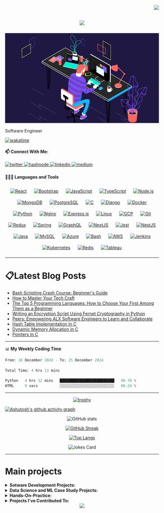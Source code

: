 <img align="right" src="https://visitor-badge.laobi.icu/badge?page_id=Ayobami6.Ayobami6">

<h1 align="center">
  <a href="https://git.io/typing-svg">
    <img src="https://readme-typing-svg.herokuapp.com/?lines=Hello,+There!+👋;This+is+Ayobami+Alaran...;Nice+to+meet+you!&center=true&size=27">
  </a>
</h1>

![News24](news24.gif)

Software Engineer

[![wakatime](https://wakatime.com/badge/user/4b8526df-fc57-4639-b60f-16ff55472497.svg)](https://wakatime.com/@4b8526df-fc57-4639-b60f-16ff55472497)

#### 📫 Connect With Me:

<div align="left">
<a href="https://twitter.com/ayobamialaran" target="_blank">
<img src=https://img.shields.io/badge/twitter-%2300acee.svg?&style=for-the-badge&logo=twitter&logoColor=white alt=twitter style="margin-bottom: 5px;" />
</a>
<a href="https://hashnode.com/@Ayobami6" target="_blank">
<img src=https://img.shields.io/badge/hashnode-%232962FF.svg?&style=for-the-badge&logo=hashnode&logoColor=white alt=hashnode style="margin-bottom: 5px;" />
</a>
<a href="https://linkedin.com/in/ayobami-alaran" target="_blank">
<img src=https://img.shields.io/badge/linkedin-%231E77B5.svg?&style=for-the-badge&logo=linkedin&logoColor=white alt=linkedin style="margin-bottom: 5px;" />
</a>
<a href="https://medium.com/@ayobamidele006" target="_blank">
<img src=https://img.shields.io/badge/medium-%23292929.svg?&style=for-the-badge&logo=medium&logoColor=white alt=medium style="margin-bottom: 5px;" />
</a>  
</div>  

#### 👨🏻‍💻 Languages and Tools <br />

<div align="center">  
<a href="https://reactjs.org/" target="_blank"><img style="margin: 10px" src="https://profilinator.rishav.dev/skills-assets/react-original-wordmark.svg" alt="React" height="50" /></a>  
<a href="https://getbootstrap.com/docs/3.4/javascript/" target="_blank"><img style="margin: 10px" src="https://profilinator.rishav.dev/skills-assets/bootstrap-plain.svg" alt="Bootstrap" height="50" /></a>  
<a href="https://www.javascript.com/" target="_blank"><img style="margin: 10px" src="https://profilinator.rishav.dev/skills-assets/javascript-original.svg" alt="JavaScript" height="50" /></a>  
<a href="https://www.typescriptlang.org/" target="_blank"><img style="margin: 10px" src="https://profilinator.rishav.dev/skills-assets/typescript-original.svg" alt="TypeScript" height="50" /></a>  
<a href="https://nodejs.org/" target="_blank"><img style="margin: 10px" src="https://profilinator.rishav.dev/skills-assets/nodejs-original-wordmark.svg" alt="Node.js" height="50" /></a>  
<a href="https://www.mongodb.com/" target="_blank"><img style="margin: 10px" src="https://profilinator.rishav.dev/skills-assets/mongodb-original-wordmark.svg" alt="MongoDB" height="50" /></a>  
<a href="https://www.postgresql.org/" target="_blank"><img style="margin: 10px" src="https://profilinator.rishav.dev/skills-assets/postgresql-original-wordmark.svg" alt="PostgreSQL" height="50" /></a>  
<a href="https://www.cprogramming.com/" target="_blank"><img style="margin: 10px" src="https://profilinator.rishav.dev/skills-assets/c-original.svg" alt="C" height="50" /></a>  
<a href="https://www.djangoproject.com/" target="_blank"><img style="margin: 10px" src="https://profilinator.rishav.dev/skills-assets/django-original.svg" alt="Django" height="50" /></a>  
<a href="https://www.docker.com/" target="_blank"><img style="margin: 10px" src="https://profilinator.rishav.dev/skills-assets/docker-original-wordmark.svg" alt="Docker" height="50" /></a>  
<a href="https://www.python.org/" target="_blank"><img style="margin: 10px" src="https://profilinator.rishav.dev/skills-assets/python-original.svg" alt="Python" height="50" /></a>  
<a href="https://www.nginx.com/" target="_blank"><img style="margin: 10px" src="https://profilinator.rishav.dev/skills-assets/nginx-original.svg" alt="Nginx" height="50" /></a>  
<a href="https://expressjs.com/" target="_blank"><img style="margin: 10px" src="https://profilinator.rishav.dev/skills-assets/express-original-wordmark.svg" alt="Express.js" height="50" /></a>  
<a href="https://www.linux.org/" target="_blank"><img style="margin: 10px" src="https://profilinator.rishav.dev/skills-assets/linux-original.svg" alt="Linux" height="50" /></a>  
<a href="https://cloud.google.com/" target="_blank"><img style="margin: 10px" src="https://profilinator.rishav.dev/skills-assets/google_cloud-icon.svg" alt="GCP" height="50" /></a>  
<a href="https://github.com/" target="_blank"><img style="margin: 10px" src="https://profilinator.rishav.dev/skills-assets/git-scm-icon.svg" alt="Git" height="50" /></a>  
<a href="https://redux.js.org/" target="_blank"><img style="margin: 10px" src="https://profilinator.rishav.dev/skills-assets/redux-original.svg" alt="Redux" height="50" /></a>  
<a href="https://docs.spring.io/spring-framework/docs/3.0.x/reference/expressions.html#:~:text=The%20Spring%20Expression%20Language%20(SpEL,and%20basic%20string%20templating%20functionality." target="_blank"><img style="margin: 10px" src="https://profilinator.rishav.dev/skills-assets/springio-icon.svg" alt="Spring" height="50" /></a>  
<a href="https://graphql.org/" target="_blank"><img style="margin: 10px" src="https://profilinator.rishav.dev/skills-assets/graphql.png" alt="GraphQL" height="50" /></a>  
<a href="https://nextjs.org/" target="_blank"><img style="margin: 10px" src="https://profilinator.rishav.dev/skills-assets/nextjs.png" alt="NextJS" height="50" /></a>  
<a href="https://www.jestjs.io/" target="_blank"><img style="margin: 10px" src="https://profilinator.rishav.dev/skills-assets/jest.svg" alt="Jest" height="50" /></a>  
<a href="https://nestjs.com/" target="_blank"><img style="margin: 10px" src="https://profilinator.rishav.dev/skills-assets/nestjs.svg" alt="NestJS" height="50" /></a>  
<a href="https://www.java.com/" target="_blank"><img style="margin: 10px" src="https://profilinator.rishav.dev/skills-assets/java-original-wordmark.svg" alt="Java" height="50" /></a>  
<a href="https://www.mysql.com/" target="_blank"><img style="margin: 10px" src="https://profilinator.rishav.dev/skills-assets/mysql-original-wordmark.svg" alt="MySQL" height="50" /></a>  
<a href="https://azure.microsoft.com/en-in/" target="_blank"><img style="margin: 10px" src="https://profilinator.rishav.dev/skills-assets/microsoft_azure-icon.svg" alt="Azure" height="50" /></a>  
<a href="https://www.gnu.org/software/bash/" target="_blank"><img style="margin: 10px" src="https://profilinator.rishav.dev/skills-assets/gnu_bash-icon.svg" alt="Bash" height="50" /></a>  
<a href="https://aws.amazon.com/" target="_blank"><img style="margin: 10px" src="https://profilinator.rishav.dev/skills-assets/amazonwebservices-original-wordmark.svg" alt="AWS" height="50" /></a>  
<a href="https://www.jenkins.io/" target="_blank"><img style="margin: 10px" src="https://profilinator.rishav.dev/skills-assets/jenkins-icon.svg" alt="Jenkins" height="50" /></a>  
<a href="https://kubernetes.io/" target="_blank"><img style="margin: 10px" src="https://profilinator.rishav.dev/skills-assets/kubernetes-icon.svg" alt="Kubernetes" height="50" /></a>  
<a href="https://redis.io/" target="_blank"><img style="margin: 10px" src="https://profilinator.rishav.dev/skills-assets/redis-original-wordmark.svg" alt="Redis" height="50" /></a>  
<a href="https://www.tableau.com/" target="_blank"><img style="margin: 10px" src="https://profilinator.rishav.dev/skills-assets/tableau.svg" alt="Tableau" height="50" /></a>  
</div>

-------
# 📋Latest Blog Posts
<!-- BLOGPOST:START -->
- [Bash Scripting Crash Course: Beginner&#39;s Guide](https://aythedataguy.hashnode.dev/bash-scripting-crash-course-beginners-guide)
- [How to Master Your Tech Craft](https://aythedataguy.hashnode.dev/how-to-master-your-tech-craft)
- [The Top 5 Programming Languages: How to Choose Your First Among Them as a Beginner](https://aythedataguy.hashnode.dev/the-top-5-programming-languages-how-to-choose-your-first-among-them-as-a-beginner)
- [Writing an Encryption Script Using Fernet Cryptography in Python](https://aythedataguy.hashnode.dev/writing-an-encryption-script-using-fernet-cryptography-in-python)
- [Peers: Empowering ALX Software Engineers to Learn and Collaborate](https://aythedataguy.hashnode.dev/peers-empowering-alx-software-engineers-to-learn-and-collaborate-6e0c1efaca0f)
- [Hash Table Implementation In C](https://aythedataguy.hashnode.dev/hash-table-implementation-in-c)
- [Dynamic Memory Allocation in C](https://aythedataguy.hashnode.dev/dynamic-memory-allocation-in-c-4652108f3edb)
- [Pointers In C](https://aythedataguy.hashnode.dev/pointers-in-c-94ccbf544a79)
<!-- BLOGPOST:END -->
-------

📊 **My Weekly Coding Time**
<!--START_SECTION:waka-->

```python
From: 18 December 2024 - To: 25 December 2024

Total Time: 4 hrs 13 mins

Python   4 hrs 12 mins   █████████████████████████   99.76 %
HTML     0 secs          ░░░░░░░░░░░░░░░░░░░░░░░░░   00.24 %
```

<!--END_SECTION:waka-->


-------
<div align="center">

[![trophy](https://github-profile-trophy.vercel.app/?username=Ayobami6&theme=juicyfresh)](https://github.com/ryo-ma/github-profile-trophy)
  
</div>


[![Ashutosh's github activity graph](https://github-readme-activity-graph.vercel.app/graph?username=ayobami6&bg_color=131112&color=edcf07&line=cf1794&point=a2ecc9&area=true&hide_border=true)](https://github.com/ashutosh00710/github-readme-activity-graph)

<div align="center">

![GitHub stats](https://github-readme-stats-plum-two.vercel.app/api?username=Ayobami6&show_icons=true&count_private=true&theme=radical)

[![GitHub Streak](https://streak-stats.demolab.com/?user=Ayobami6&theme=radical)](https://git.io/streak-stats)

[![Top Langs](https://github-readme-stats-plum-two.vercel.app/api/top-langs/?username=Ayobami6&theme=radical&langs_count=8&layout=compact&hide_border=true&bg_color=1F222E&title_color=F85D7F&icon_color=F8D866&hide=Jupyter%20Notebook,HTML)](https://github.com/anuraghazra/github-readme-stats)
  
![Jokes Card](https://readme-jokes.vercel.app/api?hideBorder&theme=radical)

</div>


 -------
# Main projects


<details>
<summary>
  <strong>Sotware Development Projects:</strong>
</summary>
  
<p align="left">
  <a href="https://github.com/Ayobami6/pickitup"><img width="350" src="https://github-readme-stats-plum-two.vercel.app/api/pin/?username=Ayobami6&repo=pickitup&theme=react&bg_color=1F222E&title_color=F85D7F&icon_color=F8D866&hide_border=true&show_icons=false" alt="sparky"></a>
  <a href="https://github.com/Ayobami6/pickitup_v2"><img width="350" src="https://github-readme-stats-plum-two.vercel.app/api/pin/?username=Ayobami6&repo=pickitup_v2&theme=react&bg_color=1F222E&title_color=F85D7F&icon_color=F8D866&hide_border=true&show_icons=false" alt="sparky-frontend"></a>
  <a href="https://github.com/Ayobami6/sparky"><img width="350" src="https://github-readme-stats-plum-two.vercel.app/api/pin/?username=Ayobami6&repo=sparky&theme=react&bg_color=1F222E&title_color=F85D7F&icon_color=F8D866&hide_border=true&show_icons=false" alt="sparky"></a>
  <a href="https://github.com/Ayobami6/sparky-frontend"><img width="350" src="https://github-readme-stats-plum-two.vercel.app/api/pin/?username=Ayobami6&repo=sparky-frontend&theme=react&bg_color=1F222E&title_color=F85D7F&icon_color=F8D866&hide_border=true&show_icons=false" alt="sparky-frontend"></a>
  
  <a href="https://github.com/Ayobami6/sparky_utils"><img width="350" src="https://github-readme-stats-plum-two.vercel.app/api/pin/?username=Ayobami6&repo=sparky_utils&theme=react&bg_color=1F222E&title_color=F85D7F&icon_color=F8D866&hide_border=true&show_icons=false" alt="sparky_utils"></a>
  <a href="https://github.com/Ayobami6/portfolio_api"><img width="350" src="https://github-readme-stats-plum-two.vercel.app/api/pin/?username=Ayobami6&repo=portfolio_api&theme=react&bg_color=1F222E&title_color=F85D7F&icon_color=F8D866&hide_border=true&show_icons=false" alt="simple-shell"></a>
  <a href="https://github.com/Ayobami6/MeetDevs"><img width="350" src="https://github-readme-stats-plum-two.vercel.app/api/pin/?username=Ayobami6&repo=MeetDevs&theme=react&bg_color=1F222E&title_color=F85D7F&icon_color=F8D866&hide_border=true&show_icons=false" alt="simple-shell"></a>
  <a href="https://github.com/Ayobami6/simple-shell"><img width="350" src="https://github-readme-stats-plum-two.vercel.app/api/pin/?username=Ayobami6&repo=simple-shell&theme=react&bg_color=1F222E&title_color=F85D7F&icon_color=F8D866&hide_border=true&show_icons=false" alt="simple-shell"></a>
  <a href="https://github.com/Ayobami6/Peersonline"><img width="350" src="https://github-readme-stats-plum-two.vercel.app/api/pin/?username=Ayobami6&repo=Peersonline&theme=react&bg_color=1F222E&title_color=F85D7F&icon_color=F8D866&hide_border=true&show_icons=false" alt="Peersonline"></a>
  <a href="https://github.com/Ayobami6/monty"><img width="350" src="https://github-readme-stats-plum-two.vercel.app/api/pin/?username=Ayobami6&repo=monty&theme=react&bg_color=1F222E&title_color=F85D7F&icon_color=F8D866&hide_border=true&show_icons=false" alt="monty"></a>
  <a href="https://github.com/Ayobami6/AirBnB_clone"><img width="350" src="https://github-readme-stats-plum-two.vercel.app/api/pin/?username=Ayobami6&repo=AirBnB_clone&theme=react&bg_color=1F222E&title_color=F85D7F&icon_color=F8D866&hide_border=true&show_icons=false" alt="AirBnB_clone"></a>
  <a href="https://github.com/Ayobami6/AirBnB_clone_v2"><img width="350" src="https://github-readme-stats-plum-two.vercel.app/api/pin/?username=Ayobami6&repo=AirBnB_clone_v2&theme=react&bg_color=1F222E&title_color=F85D7F&icon_color=F8D866&hide_border=true&show_icons=false" alt="AirBnB_clone_v2"></a>
  <a href="https://github.com/Ayobami6/AirBnB_clone_v3"><img width="350" src="https://github-readme-stats-plum-two.vercel.app/api/pin/?username=Ayobami6&repo=AirBnB_clone_v3&theme=react&bg_color=1F222E&title_color=F85D7F&icon_color=F8D866&hide_border=true&show_icons=false" alt="AirBnB_clone_v3"></a>
  <a href="https://github.com/Ayobami6/AirBnB_clone_v4"><img width="350" src="https://github-readme-stats-plum-two.vercel.app/api/pin/?username=Ayobami6&repo=AirBnB_clone_v4&theme=react&bg_color=1F222E&title_color=F85D7F&icon_color=F8D866&hide_border=true&show_icons=false" alt="AirBnB_clone_v4"></a>
  <a href="https://github.com/Ayobami6/binary_trees"><img width="350" src="https://github-readme-stats-plum-two.vercel.app/api/pin/?username=Ayobami6&repo=binary_trees&theme=react&bg_color=1F222E&title_color=F85D7F&icon_color=F8D866&hide_border=true&show_icons=false" alt="binary_trees"></a>
  <a href="https://github.com/Ayobami6/Peers_Conway-GOL"><img width="350" src="https://github-readme-stats-plum-two.vercel.app/api/pin/?username=Ayobami6&repo=Peers_Conway-GOL&theme=react&bg_color=1F222E&title_color=F85D7F&icon_color=F8D866&hide_border=true&show_icons=false" alt="Peers_Conway-GOL"></a>
</p> 
</details>

<details>
<summary>
  <strong> Data Science and ML Case Study Projects: </strong>
</summary>
<p align="left">
<a href="https://github.com/Ayobami6/Youtube-Analysis"><img width="350" src="https://github-readme-stats-plum-two.vercel.app/api/pin/?username=Ayobami6&repo=Youtube-Analysis&theme=react&bg_color=1F222E&title_color=F85D7F&icon_color=F8D866&hide_border=true&show_icons=false" alt="Data-Science-Youtube-Analysis"></a>
  <a href="https://github.com/Ayobami6/Tweet-Data-Analysis"><img width="350" src="https://github-readme-stats-plum-two.vercel.app/api/pin/?username=Ayobami6&repo=Tweet-Data-Analysis&theme=react&bg_color=1F222E&title_color=F85D7F&icon_color=F8D866&hide_border=true&show_icons=false" alt="Tweet-Data-Analysis"></a>
    <a href="https://github.com/Ayobami6/Communicating_Findings_With_Viz"><img width="350" src="https://github-readme-stats-plum-two.vercel.app/api/pin/?username=Ayobami6&repo=Communicating_Findings_With_Viz&theme=react&bg_color=1F222E&title_color=F85D7F&icon_color=F8D866&hide_border=true&show_icons=false" alt="Communicating_Findings_With_Viz"></a>
  <a href="https://github.com/Ayobami6/ProjectCollaboration.github.io"><img width="350" src="https://github-readme-stats-plum-two.vercel.app/api/pin/?username=Ayobami6&repo=ProjectCollaboration.github.io&hide_border=true&bg_color=1F222E&title_color=F85D7F&icon_color=F8D866&theme=react&show_icons=false" alt="ProjectCollaboration.github.io"></a>
  <a href="https://github.com/Ayobami6/Data_Detective"><img width="350" src="https://github-readme-stats-plum-two.vercel.app/api/pin/?username=Ayobami6&repo=Data_Detective&theme=react&bg_color=1F222E&title_color=F85D7F&icon_color=F8D866&hide_border=true&show_icons=false" alt="Data_Detective"></a>
  <a href="https://github.com/Ayobami6/Exploratory-Data-Analysis-in-Finance"><img width="350" src="https://github-readme-stats-plum-two.vercel.app/api/pin/?username=Ayobami6&repo=Exploratory-Data-Analysis-in-Finance&theme=react&bg_color=1F222E&title_color=F85D7F&icon_color=F8D866&hide_border=true&show_icons=false" alt="Exploratory-Data-Analysis-in-Finance"></a>
</p>
  </details>
  
<details>
<summary>
<strong>Hands-On-Practice:</strong>
</summary>
<p align="left">
  <a href="https://github.com/Ayobami6/Hands-On-Practice"><img width="350" src="https://github-readme-stats-plum-two.vercel.app/api/pin/?username=Ayobami6&repo=Hands-On-Practice&theme=react&bg_color=1F222E&title_color=F85D7F&icon_color=F8D866&hide_border=true&show_icons=false" alt="Hands-On-Practice"></a>
  <a href="https://github.com/Ayobami6/alx-low_level_programming"><img width="350" src="https://github-readme-stats-plum-two.vercel.app/api/pin/?username=Ayobami6&repo=alx-low_level_programming&theme=react&bg_color=1F222E&title_color=F85D7F&icon_color=F8D866&hide_border=true&show_icons=false" alt="alx-low_level_programming"></a>
  <a href="https://github.com/Ayobami6/alx-higher_level_programming"><img width="350" src="https://github-readme-stats-plum-two.vercel.app/api/pin/?username=Ayobami6&repo=alx-higher_level_programming&theme=react&bg_color=1F222E&title_color=F85D7F&icon_color=F8D866&hide_border=true&show_icons=false" alt="alx-higher_level_programming"></a>
  <a href="https://github.com/Ayobami6/alx-system_engineering-devops"><img width="350" src="https://github-readme-stats-plum-two.vercel.app/api/pin/?username=Ayobami6&repo=alx-system_engineering-devops&theme=react&bg_color=1F222E&title_color=F85D7F&icon_color=F8D866&hide_border=true&show_icons=false" alt="alx-system_engineering-devops"></a>
  <a href="https://github.com/Ayobami6/CS50"><img width="350" src="https://github-readme-stats-plum-two.vercel.app/api/pin/?username=Ayobami6&repo=CS50&theme=react&bg_color=1F222E&title_color=F85D7F&icon_color=F8D866&hide_border=true&show_icons=false" alt="CS50"></a>
  <a href="https://github.com/Ayobami6/learn_python"><img width="350" src="https://github-readme-stats-plum-two.vercel.app/api/pin/?username=Ayobami6&repo=learn_python&theme=react&bg_color=1F222E&title_color=F85D7F&icon_color=F8D866&hide_border=true&show_icons=false" alt="learn_python"></a>
</p>
  </details>

<details>
<summary>
<strong>Projects I've Contributed To:</strong>
</summary>
<p align="left">
<a href="https://github.com/LOVE-DOCTOR/MultiTrain"><img width="350" src="https://github-readme-stats-plum-two.vercel.app/api/pin/?username=LOVE-DOCTOR&repo=MultiTrain&theme=react&bg_color=1F222E&title_color=F85D7F&icon_color=F8D866&hide_border=true&show_icons=false" alt="MultiTrain"></a>
<a href="https://github.com/bregman-arie/devops-exercises"><img width="350" src="https://github-readme-stats-plum-two.vercel.app/api/pin/?username=bregman-arie&repo=devops-exercises&theme=react&bg_color=1F222E&title_color=F85D7F&icon_color=F8D866&hide_border=true&show_icons=false" alt="devops-exercises"></a>
 <a href="https://github.com/NUCCASJNR/AirBnB_clone"><img width="350" src="https://github-readme-stats-plum-two.vercel.app/api/pin/?username=NUCCASJNR&repo=AirBnB_clone&theme=react&bg_color=1F222E&title_color=F85D7F&icon_color=F8D866&hide_border=true&show_icons=false" alt="AirBnB_clone"></a>
 <a href="https://github.com/Budabos/sorting_algorithms"><img width="350" src="https://github-readme-stats-plum-two.vercel.app/api/pin/?username=Budabos&repo=sorting_algorithms&theme=react&bg_color=1F222E&title_color=F85D7F&icon_color=F8D866&hide_border=true&show_icons=false" alt="sorting_algorithms"></a>
  <a href="https://github.com/mindsdb/mindsdb"><img width="350" src="https://github-readme-stats-plum-two.vercel.app/api/pin/?username=mindsdb&repo=mindsdb&theme=react&bg_color=1F222E&title_color=F85D7F&icon_color=F8D866&hide_border=true&show_icons=false" alt="mindsdb"></a>
</p>
 </details>



<div align="center"><img src="https://spotify-github-profile.vercel.app/api/view?uid=31ho2xjpfdxbdibf34brjmp67lru&cover_image=true&theme=default&show_offline=false&bar_color_cover=true" /></div>


